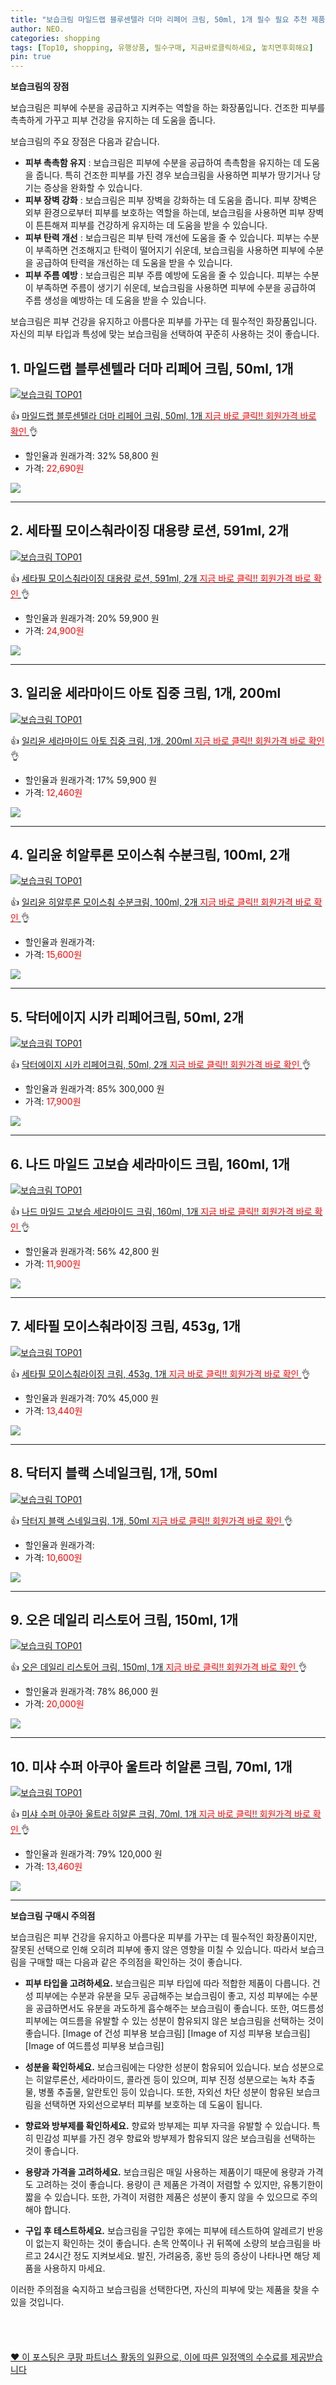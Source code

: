 ```yaml
---
title: "보습크림 마일드랩 블루센텔라 더마 리페어 크림, 50ml, 1개 필수 필요 추천 제품 비교 최저 가격 비교 장점 구매 후기 구매평"
author: NEO.
categories: shopping
tags: [Top10, shopping, 유행상품, 필수구매, 지금바로클릭하세요, 놓치면후회해요]
pin: true
---
```

**보습크림의 장점**

보습크림은 피부에 수분을 공급하고 지켜주는 역할을 하는 화장품입니다. 건조한 피부를 촉촉하게 가꾸고 피부 건강을 유지하는 데 도움을 줍니다.

보습크림의 주요 장점은 다음과 같습니다.

* **피부 촉촉함 유지** : 보습크림은 피부에 수분을 공급하여 촉촉함을 유지하는 데 도움을 줍니다. 특히 건조한 피부를 가진 경우 보습크림을 사용하면 피부가 땅기거나 당기는 증상을 완화할 수 있습니다.
* **피부 장벽 강화** : 보습크림은 피부 장벽을 강화하는 데 도움을 줍니다. 피부 장벽은 외부 환경으로부터 피부를 보호하는 역할을 하는데, 보습크림을 사용하면 피부 장벽이 튼튼해져 피부를 건강하게 유지하는 데 도움을 받을 수 있습니다.
* **피부 탄력 개선** : 보습크림은 피부 탄력 개선에 도움을 줄 수 있습니다. 피부는 수분이 부족하면 건조해지고 탄력이 떨어지기 쉬운데, 보습크림을 사용하면 피부에 수분을 공급하여 탄력을 개선하는 데 도움을 받을 수 있습니다.
* **피부 주름 예방** : 보습크림은 피부 주름 예방에 도움을 줄 수 있습니다. 피부는 수분이 부족하면 주름이 생기기 쉬운데, 보습크림을 사용하면 피부에 수분을 공급하여 주름 생성을 예방하는 데 도움을 받을 수 있습니다.

보습크림은 피부 건강을 유지하고 아름다운 피부를 가꾸는 데 필수적인 화장품입니다. 자신의 피부 타입과 특성에 맞는 보습크림을 선택하여 꾸준히 사용하는 것이 좋습니다.

   

## 1. 마일드랩 블루센텔라 더마 리페어 크림, 50ml, 1개

[![보습크림 TOP01](https://thumbnail10.coupangcdn.com/thumbnails/remote/490x490ex/image/retail/images/2276757428851207-f99de0de-322d-4f8e-ae82-48b030ca25e1.jpg)](https://link.coupang.com/re/AFFSDP?lptag=AF3617701&subid=GithubCoopas&pageKey=6228587212&traceid=V0-153&itemId=12504914195&vendorItemId=81581463535)


👍 [마일드랩 블루센텔라 더마 리페어 크림, 50ml, 1개 <font color=red> 지금 바로 클릭!! 회원가격 바로 확인 </font> ](https://link.coupang.com/re/AFFSDP?lptag=AF3617701&subid=GithubCoopas&pageKey=6228587212&traceid=V0-153&itemId=12504914195&vendorItemId=81581463535) 👌 


- 할인율과 원래가격: 32%  58,800   원
- 가격: <span style='color:red'>22,690원</span>

[![](/discount_price.png)](https://link.coupang.com/re/AFFSDP?lptag=AF3617701&subid=GithubCoopas&pageKey=6228587212&traceid=V0-153&itemId=12504914195&vendorItemId=81581463535)

---


   

## 2. 세타필 모이스춰라이징 대용량 로션, 591ml, 2개

[![보습크림 TOP01](https://thumbnail6.coupangcdn.com/thumbnails/remote/490x490ex/image/retail/images/711593805388429-8681b9cc-5d10-40db-99d4-f490d8eca8b5.jpg)](https://link.coupang.com/re/AFFSDP?lptag=AF3617701&subid=GithubCoopas&pageKey=7164345502&traceid=V0-153&itemId=15015111767&vendorItemId=85072877349)


👍 [세타필 모이스춰라이징 대용량 로션, 591ml, 2개 <font color=red> 지금 바로 클릭!! 회원가격 바로 확인 </font> ](https://link.coupang.com/re/AFFSDP?lptag=AF3617701&subid=GithubCoopas&pageKey=7164345502&traceid=V0-153&itemId=15015111767&vendorItemId=85072877349) 👌 


- 할인율과 원래가격: 20%  59,900   원
- 가격: <span style='color:red'>24,900원</span>

[![](/discount_price.png)](https://link.coupang.com/re/AFFSDP?lptag=AF3617701&subid=GithubCoopas&pageKey=7164345502&traceid=V0-153&itemId=15015111767&vendorItemId=85072877349)

---


   

## 3. 일리윤 세라마이드 아토 집중 크림, 1개, 200ml

[![보습크림 TOP01](https://thumbnail7.coupangcdn.com/thumbnails/remote/490x490ex/image/retail/images/6939942633051113-84fc83f0-3e09-412d-8a7d-11f9f621a510.jpg)](https://link.coupang.com/re/AFFSDP?lptag=AF3617701&subid=GithubCoopas&pageKey=7255541573&traceid=V0-153&itemId=16807390921&vendorItemId=3003330255)


👍 [일리윤 세라마이드 아토 집중 크림, 1개, 200ml <font color=red> 지금 바로 클릭!! 회원가격 바로 확인 </font> ](https://link.coupang.com/re/AFFSDP?lptag=AF3617701&subid=GithubCoopas&pageKey=7255541573&traceid=V0-153&itemId=16807390921&vendorItemId=3003330255) 👌 


- 할인율과 원래가격: 17%  59,900   원
- 가격: <span style='color:red'>12,460원</span>

[![](/discount_price.png)](https://link.coupang.com/re/AFFSDP?lptag=AF3617701&subid=GithubCoopas&pageKey=7255541573&traceid=V0-153&itemId=16807390921&vendorItemId=3003330255)

---


   

## 4. 일리윤 히알루론 모이스춰 수분크림, 100ml, 2개

[![보습크림 TOP01](https://thumbnail9.coupangcdn.com/thumbnails/remote/490x490ex/image/retail/images/7874364272035815-abf52c67-c036-4732-97c1-5cb634bd290c.crdownload)](https://link.coupang.com/re/AFFSDP?lptag=AF3617701&subid=GithubCoopas&pageKey=1176713569&traceid=V0-153&itemId=2466672037&vendorItemId=84723561571)


👍 [일리윤 히알루론 모이스춰 수분크림, 100ml, 2개 <font color=red> 지금 바로 클릭!! 회원가격 바로 확인 </font> ](https://link.coupang.com/re/AFFSDP?lptag=AF3617701&subid=GithubCoopas&pageKey=1176713569&traceid=V0-153&itemId=2466672037&vendorItemId=84723561571) 👌 


- 할인율과 원래가격: 
- 가격: <span style='color:red'>15,600원</span>

[![](/discount_price.png)](https://link.coupang.com/re/AFFSDP?lptag=AF3617701&subid=GithubCoopas&pageKey=1176713569&traceid=V0-153&itemId=2466672037&vendorItemId=84723561571)

---


   

## 5. 닥터에이지 시카 리페어크림, 50ml, 2개

[![보습크림 TOP01](https://thumbnail9.coupangcdn.com/thumbnails/remote/490x490ex/image/retail/images/4364813542549906-5350c7a7-9279-4c44-9c77-bd016f22f702.jpg)](https://link.coupang.com/re/AFFSDP?lptag=AF3617701&subid=GithubCoopas&pageKey=6174360973&traceid=V0-153&itemId=2647629542&vendorItemId=70638435618)


👍 [닥터에이지 시카 리페어크림, 50ml, 2개 <font color=red> 지금 바로 클릭!! 회원가격 바로 확인 </font> ](https://link.coupang.com/re/AFFSDP?lptag=AF3617701&subid=GithubCoopas&pageKey=6174360973&traceid=V0-153&itemId=2647629542&vendorItemId=70638435618) 👌 


- 할인율과 원래가격: 85%  300,000   원
- 가격: <span style='color:red'>17,900원</span>

[![](/discount_price.png)](https://link.coupang.com/re/AFFSDP?lptag=AF3617701&subid=GithubCoopas&pageKey=6174360973&traceid=V0-153&itemId=2647629542&vendorItemId=70638435618)

---


   

## 6. 나드 마일드 고보습 세라마이드 크림, 160ml, 1개

[![보습크림 TOP01](https://thumbnail10.coupangcdn.com/thumbnails/remote/490x490ex/image/retail/images/548430633137886-2c4801d8-1dae-4b57-9626-2bd07a8fc93b.jpg)](https://link.coupang.com/re/AFFSDP?lptag=AF3617701&subid=GithubCoopas&pageKey=5245034974&traceid=V0-153&itemId=7417725673&vendorItemId=74708679926)


👍 [나드 마일드 고보습 세라마이드 크림, 160ml, 1개 <font color=red> 지금 바로 클릭!! 회원가격 바로 확인 </font> ](https://link.coupang.com/re/AFFSDP?lptag=AF3617701&subid=GithubCoopas&pageKey=5245034974&traceid=V0-153&itemId=7417725673&vendorItemId=74708679926) 👌 


- 할인율과 원래가격: 56%  42,800   원
- 가격: <span style='color:red'>11,900원</span>

[![](/discount_price.png)](https://link.coupang.com/re/AFFSDP?lptag=AF3617701&subid=GithubCoopas&pageKey=5245034974&traceid=V0-153&itemId=7417725673&vendorItemId=74708679926)

---


   

## 7. 세타필 모이스춰라이징 크림, 453g, 1개

[![보습크림 TOP01](https://thumbnail8.coupangcdn.com/thumbnails/remote/490x490ex/image/retail/images/2025188293739390-1dcaf0b8-8664-4441-864d-71610312a388.jpg)](https://link.coupang.com/re/AFFSDP?lptag=AF3617701&subid=GithubCoopas&pageKey=6453223223&traceid=V0-153&itemId=13261817474&vendorItemId=80519500808)


👍 [세타필 모이스춰라이징 크림, 453g, 1개 <font color=red> 지금 바로 클릭!! 회원가격 바로 확인 </font> ](https://link.coupang.com/re/AFFSDP?lptag=AF3617701&subid=GithubCoopas&pageKey=6453223223&traceid=V0-153&itemId=13261817474&vendorItemId=80519500808) 👌 


- 할인율과 원래가격: 70%  45,000   원
- 가격: <span style='color:red'>13,440원</span>

[![](/discount_price.png)](https://link.coupang.com/re/AFFSDP?lptag=AF3617701&subid=GithubCoopas&pageKey=6453223223&traceid=V0-153&itemId=13261817474&vendorItemId=80519500808)

---


   

## 8. 닥터지 블랙 스네일크림, 1개, 50ml

[![보습크림 TOP01](https://thumbnail6.coupangcdn.com/thumbnails/remote/490x490ex/image/product/image/vendoritem/2018/11/21/4086452551/1fab76b6-8afb-464b-8add-1e485bbac483.jpg)](https://link.coupang.com/re/AFFSDP?lptag=AF3617701&subid=GithubCoopas&pageKey=7112172506&traceid=V0-153&itemId=439209653&vendorItemId=4086452551)


👍 [닥터지 블랙 스네일크림, 1개, 50ml <font color=red> 지금 바로 클릭!! 회원가격 바로 확인 </font> ](https://link.coupang.com/re/AFFSDP?lptag=AF3617701&subid=GithubCoopas&pageKey=7112172506&traceid=V0-153&itemId=439209653&vendorItemId=4086452551) 👌 


- 할인율과 원래가격: 
- 가격: <span style='color:red'>10,600원</span>

[![](/discount_price.png)](https://link.coupang.com/re/AFFSDP?lptag=AF3617701&subid=GithubCoopas&pageKey=7112172506&traceid=V0-153&itemId=439209653&vendorItemId=4086452551)

---


   

## 9. 오은 데일리 리스토어 크림, 150ml, 1개

[![보습크림 TOP01](https://thumbnail9.coupangcdn.com/thumbnails/remote/490x490ex/image/retail/images/2200060967320969-88b1c1a4-66f8-47b1-94fa-76be570989ac.jpg)](https://link.coupang.com/re/AFFSDP?lptag=AF3617701&subid=GithubCoopas&pageKey=7573548417&traceid=V0-153&itemId=19978177762&vendorItemId=87305971366)


👍 [오은 데일리 리스토어 크림, 150ml, 1개 <font color=red> 지금 바로 클릭!! 회원가격 바로 확인 </font> ](https://link.coupang.com/re/AFFSDP?lptag=AF3617701&subid=GithubCoopas&pageKey=7573548417&traceid=V0-153&itemId=19978177762&vendorItemId=87305971366) 👌 


- 할인율과 원래가격: 78%  86,000   원
- 가격: <span style='color:red'>20,000원</span>

[![](/discount_price.png)](https://link.coupang.com/re/AFFSDP?lptag=AF3617701&subid=GithubCoopas&pageKey=7573548417&traceid=V0-153&itemId=19978177762&vendorItemId=87305971366)

---


   

## 10. 미샤 수퍼 아쿠아 울트라 히알론 크림, 70ml, 1개

[![보습크림 TOP01](https://thumbnail10.coupangcdn.com/thumbnails/remote/490x490ex/image/retail/images/2432787345610446-5e5758e0-d4d0-4575-ba6e-db7e41a0f446.jpg)](https://link.coupang.com/re/AFFSDP?lptag=AF3617701&subid=GithubCoopas&pageKey=5625500921&traceid=V0-153&itemId=17055552932&vendorItemId=75961889235)


👍 [미샤 수퍼 아쿠아 울트라 히알론 크림, 70ml, 1개 <font color=red> 지금 바로 클릭!! 회원가격 바로 확인 </font> ](https://link.coupang.com/re/AFFSDP?lptag=AF3617701&subid=GithubCoopas&pageKey=5625500921&traceid=V0-153&itemId=17055552932&vendorItemId=75961889235) 👌 


- 할인율과 원래가격: 79%  120,000   원
- 가격: <span style='color:red'>13,460원</span>

[![](/discount_price.png)](https://link.coupang.com/re/AFFSDP?lptag=AF3617701&subid=GithubCoopas&pageKey=5625500921&traceid=V0-153&itemId=17055552932&vendorItemId=75961889235)

---
**보습크림 구매시 주의점**

보습크림은 피부 건강을 유지하고 아름다운 피부를 가꾸는 데 필수적인 화장품이지만, 잘못된 선택으로 인해 오히려 피부에 좋지 않은 영향을 미칠 수 있습니다. 따라서 보습크림을 구매할 때는 다음과 같은 주의점을 확인하는 것이 좋습니다.

* **피부 타입을 고려하세요.** 보습크림은 피부 타입에 따라 적합한 제품이 다릅니다. 건성 피부에는 수분과 유분을 모두 공급해주는 보습크림이 좋고, 지성 피부에는 수분을 공급하면서도 유분을 과도하게 흡수해주는 보습크림이 좋습니다. 또한, 여드름성 피부에는 여드름을 유발할 수 있는 성분이 함유되지 않은 보습크림을 선택하는 것이 좋습니다.
[Image of 건성 피부용 보습크림]
[Image of 지성 피부용 보습크림]
[Image of 여드름성 피부용 보습크림]

* **성분을 확인하세요.** 보습크림에는 다양한 성분이 함유되어 있습니다. 보습 성분으로는 히알루론산, 세라마이드, 콜라겐 등이 있으며, 피부 진정 성분으로는 녹차 추출물, 병풀 추출물, 알란토인 등이 있습니다. 또한, 자외선 차단 성분이 함유된 보습크림을 선택하면 자외선으로부터 피부를 보호하는 데 도움이 됩니다.

* **향료와 방부제를 확인하세요.** 향료와 방부제는 피부 자극을 유발할 수 있습니다. 특히 민감성 피부를 가진 경우 향료와 방부제가 함유되지 않은 보습크림을 선택하는 것이 좋습니다.

* **용량과 가격을 고려하세요.** 보습크림은 매일 사용하는 제품이기 때문에 용량과 가격도 고려하는 것이 좋습니다. 용량이 큰 제품은 가격이 저렴할 수 있지만, 유통기한이 짧을 수 있습니다. 또한, 가격이 저렴한 제품은 성분이 좋지 않을 수 있으므로 주의해야 합니다.

* **구입 후 테스트하세요.** 보습크림을 구입한 후에는 피부에 테스트하여 알레르기 반응이 없는지 확인하는 것이 좋습니다. 손목 안쪽이나 귀 뒤쪽에 소량의 보습크림을 바르고 24시간 정도 지켜보세요. 발진, 가려움증, 홍반 등의 증상이 나타나면 해당 제품을 사용하지 마세요.

이러한 주의점을 숙지하고 보습크림을 선택한다면, 자신의 피부에 맞는 제품을 찾을 수 있을 것입니다.<br><br><br><br><br> [ ❤  이 포스팅은 쿠팡 파트너스 활동의 일환으로, 이에 따른 일정액의 수수료를 제공받습니다](https://link.coupang.com/a/bcEFyh)
